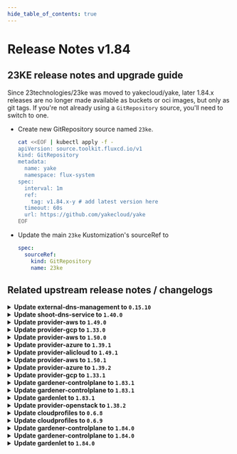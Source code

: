 ```yaml
---
hide_table_of_contents: true
---
```


# Release Notes v1.84

## 23KE release notes and upgrade guide

Since 23technologies/23ke was moved to yakecloud/yake, later 1.84.x releases are no longer made available as buckets or oci images, but only as git tags. If you're not already using a `GitRepository` source, you'll need to switch to one.

- Create new GitRepository source named `23ke`.
  ```sh
  cat <<EOF | kubectl apply -f -
  apiVersion: source.toolkit.fluxcd.io/v1
  kind: GitRepository
  metadata:
    name: yake
    namespace: flux-system
  spec:
    interval: 1m
    ref:
      tag: v1.84.x-y # add latest version here
    timeout: 60s
    url: https://github.com/yakecloud/yake
  EOF
  ```

- Update the main `23ke` Kustomization's sourceRef to
  ```yaml
  spec:
    sourceRef:
      kind: GitRepository
      name: 23ke
  ```


## Related upstream release notes / changelogs


<details>
<summary><b>Update external-dns-management to <code>0.15.10</code></b></summary>

# [gardener/external-dns-management]

## ✨ New Features

- `[USER]` The `rfc2136` provider for authorive DNS servers supporting DNS Update [RFC2136](https://datatracker.ietf.org/doc/html/rfc2136) has been added. by @MartinWeindel [#331]
## 🐛 Bug Fixes

- `[OPERATOR]` Fix reading IPv6 records for azure-dns and azure-private-dns providers. by @MartinWeindel [#330]
## 🏃 Others

- `[USER]` 3072 bit RSA keys are now used in order to generate TLS certificates. by @dimityrmirchev [#326]
- `[OPERATOR]` Bumps golang from 1.21.2 to 1.21.3. by @dependabot[bot] [#324]

## Docker Images
dns-controller-manager: `eu.gcr.io/gardener-project/dns-controller-manager:v0.15.10`


</details>

<details>
<summary><b>Update shoot-dns-service to <code>1.40.0</code></b></summary>

# [gardener/gardener-extension-shoot-dns-service]

## ✨ New Features

- `[USER]` `shoot-dns-service` extension now supports [Shoot Force Deletion](https://github.com/gardener/gardener/blob/master/docs/usage/shoot_operations.md#force-deletion).  by @dependabot[bot] [#255]
## 🏃 Others

- `[OPERATOR]` Bumps [github.com/gardener/gardener](https://github.com/gardener/gardener) from 1.80.1 to 1.82.1. by @dependabot[bot] [#255]
- `[OPERATOR]` Bump github.com/gardener/gardener from 1.82.1 to 1.83.0. by @dependabot[bot] [#257]
# [gardener/external-dns-management]

## ✨ New Features

- `[USER]` The `rfc2136` provider for authorive DNS servers supporting DNS Update [RFC2136](https://datatracker.ietf.org/doc/html/rfc2136) has been added. by @MartinWeindel [gardener/external-dns-management#331]
## 🐛 Bug Fixes

- `[OPERATOR]` Fix reading IPv6 records for azure-dns and azure-private-dns providers. by @MartinWeindel [gardener/external-dns-management#330]
## 🏃 Others

- `[USER]` 3072 bit RSA keys are now used in order to generate TLS certificates. by @dimityrmirchev [gardener/external-dns-management#326]
- `[OPERATOR]` Bumps golang from 1.21.2 to 1.21.3. by @dependabot[bot] [gardener/external-dns-management#324]

## Docker Images
gardener-extension-admission-shoot-dns-service: `eu.gcr.io/gardener-project/gardener/extensions/admission-shoot-dns-service:v1.40.0`
gardener-extension-shoot-dns-service: `eu.gcr.io/gardener-project/gardener/extensions/shoot-dns-service:v1.40.0`


</details>

<details>
<summary><b>Update provider-aws to <code>1.49.0</code></b></summary>

# [gardener/gardener-extension-provider-aws]

## ⚠️ Breaking Changes

- `[OPERATOR]` `provider-aws` no longer supports Shoots or Seeds with Кubernetes version < 1.24. by @shafeeqes [#802]
## 📰 Noteworthy

- `[DEVELOPER]` Remove dependency to specific calico and cilium versions. by @axel7born [#807]
## ✨ New Features

- `[USER]` `provider-aws` extension now supports [Shoot Force Deletion](https://github.com/gardener/gardener/blob/master/docs/usage/shoot_operations.md#force-deletion).  by @shafeeqes [#812]
- `[USER]` The provider-aws extension does now support shoot clusters with Kubernetes version 1.28. You should consider the [Kubernetes release notes](https://github.com/kubernetes/kubernetes/blob/master/CHANGELOG/CHANGELOG-1.28.md) before upgrading to 1.28.  by @oliver-goetz [#813]
## 🏃 Others

- `[OPERATOR]` updated image aws-load-balancer-controller -> `v2.6.1` by @kon-angelo [#810]
- `[OPERATOR]` Add readiness check for snapshot validation webhook. by @kon-angelo [#819]
- `[OPERATOR]` updated image aws-ebs-csi-driver -> `v1.23.0` by @kon-angelo [#810]
- `[OPERATOR]` Update external-snapshotter to v6.3.1 by @bd3lage [#817]
- `[OPERATOR]` updated image csi-attacher -> `v4.4.0` by @kon-angelo [#810]
- `[OPERATOR]` updated image csi-provisioner -> `v3.6.0` by @kon-angelo [#810]
- `[OPERATOR]` The following dependency is updated:
  - github.com/gardener/gardener: v1.77.5 -> v1.80.3
  - k8s.io/* : v0.26.4 -> v0.28.2
  - sigs.k8s.io/controller-runtime: v0.14.6-> v0.16.2 by @shafeeqes [#814]
- `[OPERATOR]` The registry of the aws-ebs-csi-driver image is switched from ECR (`public.ecr.aws`) to `registry.k8s.io` because the ECR does not support image pulls over IPv6. by @DockToFuture [#820]
- `[OPERATOR]` updated image csi-resizer -> `v1.9.0` by @kon-angelo [#810]
- `[OPERATOR]` updated image livenessprobe -> `v2.11.0` by @kon-angelo [#810]
- `[OPERATOR]` The `aws-load-balancer-controller` deployment now uses an AWS credentials file for authentication. by @AleksandarSavchev [#804]
- `[DEVELOPER]` All chart deployments are now using `embed.FS` instead of the filesystem. by @kon-angelo [#809]
# [gardener/machine-controller-manager]

## 🐛 Bug Fixes

- `[OPERATOR]` An issue causing nil pointer panic on scaleup of the machinedeployment along with trigger of rolling update, is fixed by @acumino [gardener/machine-controller-manager#814]
- `[OPERATOR]` Force drain and delete volume attachments for nodes un-healthy due to `ReadOnlyFileSystem` and `NotReady` for too long by @elankath [gardener/machine-controller-manager#839]
- `[OPERATOR]` Included `UnavailableReplicas` in determining if a machine deployment status update is needed by @rishabh-11 [gardener/machine-controller-manager#833]
- `[USER]` An edge case where outdated DesiredReplicas annotation blocked a rolling update is fixed. by @rishabh-11 [gardener/machine-controller-manager#821]
## 🏃 Others

- `[OPERATOR]` Makefile targets have changed: Introduced gardener-setup, gardener-restore, gardener-local-mcm-up, non-gardener-setup, non-gardener-restore,  non-gardener-local-mcm-up. Users can also directly use the scripts which are used by these makefile targets. by @unmarshall [gardener/machine-controller-manager#852]
- `[OPERATOR]` Updated to go v1.20.5 by @rishabh-11 [gardener/machine-controller-manager#827]
- `[OPERATOR]` New metrics introduced:
  - api_request_duration_seconds -> tracks time taken for successful invocation of provider APIs. This metric can be filtered by provider and service.
  - driver_request_duration_seconds -> tracks total time taken to successfully complete driver method invocation. This metric can be filtered by provider and operation.
  - driver_requests_failed_total -> records total number of failed driver API requests. This metric can be filtered by provider, operations and error_code. by @unmarshall [gardener/machine-controller-manager#842]
- `[OPERATOR]` Added `errorCode` field in the `LastOperation` struct. This should be implemented only for the `CreateMachine` call in the `triggerCreationFlow`. This field will be utilized by Cluster autoscaler to do early backoff  by @rishabh-11 [gardener/machine-controller-manager#851]
- `[OPERATOR]` Added a new metric that will allow to get the number of stale (due to unhealthiness) machines  that are getting terminated by @jguipi [gardener/machine-controller-manager#808]
- `[DEVELOPER]` status.Status now captures underline cause, allowing consumers to introspect the error returned by the provider. WrapError() function could be used to wrap the provider error by @unmarshall [gardener/machine-controller-manager#842]
- `[DEVELOPER]` Bump `k8s.io/*` deps to v0.27.2 by @afritzler [gardener/machine-controller-manager#820]
- `[DEVELOPER]` A new make target is introduced to add license headers. by @unmarshall [gardener/machine-controller-manager#845]
- `[DEVELOPER]` Removed dead metrics code and refactored the remaining metrics code by @himanshu-kun [gardener/machine-controller-manager#823]
# [gardener/machine-controller-manager-provider-aws]

## 🐛 Bug Fixes

- `[OPERATOR]` Logs for confirming eventual consistency are exposed. This helps to know if such check was successful or not. by @himanshu-kun [gardener/machine-controller-manager-provider-aws#134]
## 🏃 Others

- `[OPERATOR]` MCM status code `ResourceExhausted` is now utilized in mcm-provider-aws. by @rishabh-11 [gardener/machine-controller-manager-provider-aws#129]

## Docker Images
gardener-extension-admission-aws: `eu.gcr.io/gardener-project/gardener/extensions/admission-aws:v1.49.0`
gardener-extension-provider-aws: `eu.gcr.io/gardener-project/gardener/extensions/provider-aws:v1.49.0`


</details>

<details>
<summary><b>Update provider-gcp to <code>1.33.0</code></b></summary>

# [gardener/machine-controller-manager]

## 🐛 Bug Fixes

- `[OPERATOR]` Force drain and delete volume attachments for nodes un-healthy due to `ReadOnlyFileSystem` and `NotReady` for too long by @elankath [gardener/machine-controller-manager#839]
- `[OPERATOR]` Included `UnavailableReplicas` in determining if a machine deployment status update is needed by @rishabh-11 [gardener/machine-controller-manager#833]
- `[OPERATOR]` An issue causing nil pointer panic on scaleup of the machinedeployment along with trigger of rolling update, is fixed by @acumino [gardener/machine-controller-manager#814]
- `[USER]` An edge case where outdated DesiredReplicas annotation blocked a rolling update is fixed. by @rishabh-11 [gardener/machine-controller-manager#821]
## 🏃 Others

- `[OPERATOR]` New metrics introduced:
  - api_request_duration_seconds -> tracks time taken for successful invocation of provider APIs. This metric can be filtered by provider and service.
  - driver_request_duration_seconds -> tracks total time taken to successfully complete driver method invocation. This metric can be filtered by provider and operation.
  - driver_requests_failed_total -> records total number of failed driver API requests. This metric can be filtered by provider, operations and error_code. by @unmarshall [gardener/machine-controller-manager#842]
- `[OPERATOR]` Makefile targets have changed: Introduced gardener-setup, gardener-restore, gardener-local-mcm-up, non-gardener-setup, non-gardener-restore,  non-gardener-local-mcm-up. Users can also directly use the scripts which are used by these makefile targets. by @unmarshall [gardener/machine-controller-manager#852]
- `[OPERATOR]` Added `errorCode` field in the `LastOperation` struct. This should be implemented only for the `CreateMachine` call in the `triggerCreationFlow`. This field will be utilized by Cluster autoscaler to do early backoff  by @rishabh-11 [gardener/machine-controller-manager#851]
- `[OPERATOR]` Updated to go v1.20.5 by @rishabh-11 [gardener/machine-controller-manager#827]
- `[OPERATOR]` Added a new metric that will allow to get the number of stale (due to unhealthiness) machines  that are getting terminated by @jguipi [gardener/machine-controller-manager#808]
- `[DEVELOPER]` Bump `k8s.io/*` deps to v0.27.2 by @afritzler [gardener/machine-controller-manager#820]
- `[DEVELOPER]` status.Status now captures underline cause, allowing consumers to introspect the error returned by the provider. WrapError() function could be used to wrap the provider error by @unmarshall [gardener/machine-controller-manager#842]
- `[DEVELOPER]` Removed dead metrics code and refactored the remaining metrics code by @himanshu-kun [gardener/machine-controller-manager#823]
- `[DEVELOPER]` A new make target is introduced to add license headers. by @unmarshall [gardener/machine-controller-manager#845]
# [gardener/machine-controller-manager-provider-gcp]

## 🏃 Others

- `[USER]` MCM status code `ResourceExhausted` is now utilized in mcm-provider-gcp. Currently the `compute API` errors covered are:
  - quota exceeded in zone
  - insufficient resource in zone
  - unavailable machinetype in zone by @himanshu-kun [gardener/machine-controller-manager-provider-gcp#92]
# [gardener/gardener-extension-provider-gcp]

## ⚠️ Breaking Changes

- `[OPERATOR]` `provider-gcp` no longer supports Shoots or Seeds with Кubernetes version < 1.24. by @shafeeqes [#648]
## 📰 Noteworthy

- `[DEVELOPER]` Remove dependency to specific calico and cilium versions. by @axel7born [#651]
## ✨ New Features

- `[USER]` The provider-gcp extension does now support shoot clusters with Kubernetes version 1.28. You should consider the [Kubernetes release notes](https://github.com/kubernetes/kubernetes/blob/master/CHANGELOG/CHANGELOG-1.28.md) before upgrading to 1.28.  by @oliver-goetz [#652]
- `[USER]` `provider-gcp` extension now supports [Shoot Force Deletion](https://github.com/gardener/gardener/blob/master/docs/usage/shoot_operations.md#force-deletion) for more details.).  by @shafeeqes [#650]
## 🏃 Others

- `[OPERATOR]` updated image csi-resizer -> `v1.9.1` by @kon-angelo [#656]
- `[OPERATOR]` Add readiness check for snapshot-validation-webhook by @kon-angelo [#657]
- `[OPERATOR]` The following golang dependencies have been upgraded :
  - `gardener/gardener`: `v1.81.0`->`v1.81.6`
  - `k8s.io/*`: `v0.28.2`-> `v0.28.3`
  - `sigs.k8s.io/controller-runtime`: `v0.16.2`-> `v0.16.3` by @shafeeqes [#659]
- `[OPERATOR]` updated image csi-provisioner -> `v3.6.1` by @kon-angelo [#656]
- `[OPERATOR]` updated image snapshot-controller -> `v6.3.1` by @kon-angelo [#656]
- `[OPERATOR]` updated image livenessprobe -> `v2.11.0` by @kon-angelo [#656]
- `[OPERATOR]` updated image registrar -> `v2.9.0` by @kon-angelo [#656]
- `[OPERATOR]` The following image is updated:
  - registry.k8s.io/cloud-provider-gcp/gcp-compute-persistent-disk-csi-driver: v1.9.7 -> v1.9.9 by @ialidzhikov [#640]
- `[OPERATOR]` updated image gcp-compute-persistent-disk-csi-driver -> `v1.11.1` by @MartinWeindel [#658]
- `[OPERATOR]` The following golang dependencies have been upgraded :
  - `gardener/gardener` to `v1.80.3`
  - `k8s.io/*` to `v0.27.5`
  - `sigs.k8s.io/controller-runtime` to `v0.16.2` by @ary1992 [#646]
- `[OPERATOR]` updated image gcp-compute-persistent-disk-csi-driver -> `v1.12.2` by @kon-angelo [#656]
- `[OPERATOR]` updated image csi-attacher -> `v4.4.1` by @kon-angelo [#656]

## Docker Images
gardener-extension-admission-gcp: `eu.gcr.io/gardener-project/gardener/extensions/admission-gcp:v1.33.0`
gardener-extension-provider-gcp: `eu.gcr.io/gardener-project/gardener/extensions/provider-gcp:v1.33.0`


</details>

<details>
<summary><b>Update provider-aws to <code>1.50.0</code></b></summary>

# [gardener/gardener-extension-provider-aws]

## 🏃 Others

- `[OPERATOR]` The following golang dependencies have been upgraded :
  - `gardener/gardener`: `v1.81.0`->`v1.81.6`
  - `k8s.io/*`: `v0.28.2`-> `v0.28.3`
  - `sigs.k8s.io/controller-runtime`: `v0.16.2`-> `v0.16.3` by @shafeeqes [#823]

## Docker Images
gardener-extension-admission-aws: `eu.gcr.io/gardener-project/gardener/extensions/admission-aws:v1.50.0`
gardener-extension-provider-aws: `eu.gcr.io/gardener-project/gardener/extensions/provider-aws:v1.50.0`


</details>

<details>
<summary><b>Update provider-azure to <code>1.39.1</code></b></summary>

# [gardener/machine-controller-manager]

## 🐛 Bug Fixes

- `[OPERATOR]` Force drain and delete volume attachments for nodes un-healthy due to `ReadOnlyFileSystem` and `NotReady` for too long by @elankath [gardener/machine-controller-manager#839]
- `[OPERATOR]` Included `UnavailableReplicas` in determining if a machine deployment status update is needed by @rishabh-11 [gardener/machine-controller-manager#833]
- `[OPERATOR]` Removes `node.machine.sapcloud.io/not-managed-by-mcm` annotation from nodes managed by the MCM. by @gardener-robot-ci-2 [gardener/machine-controller-manager#866]
- `[OPERATOR]` An issue causing nil pointer panic on scaleup of the machinedeployment along with trigger of rolling update, is fixed by @acumino [gardener/machine-controller-manager#814]
- `[USER]` An edge case where outdated DesiredReplicas annotation blocked a rolling update is fixed. by @rishabh-11 [gardener/machine-controller-manager#821]
## 🏃 Others

- `[DEVELOPER]` Bump `k8s.io/*` deps to v0.27.2 by @afritzler [gardener/machine-controller-manager#820]
- `[DEVELOPER]` A new make target is introduced to add license headers. by @unmarshall [gardener/machine-controller-manager#845]
- `[DEVELOPER]` status.Status now captures underline cause, allowing consumers to introspect the error returned by the provider. WrapError() function could be used to wrap the provider error by @unmarshall [gardener/machine-controller-manager#842]
- `[DEVELOPER]` Removed dead metrics code and refactored the remaining metrics code by @himanshu-kun [gardener/machine-controller-manager#823]
- `[OPERATOR]` Added `errorCode` field in the `LastOperation` struct. This should be implemented only for the `CreateMachine` call in the `triggerCreationFlow`. This field will be utilized by Cluster autoscaler to do early backoff  by @rishabh-11 [gardener/machine-controller-manager#851]
- `[OPERATOR]` Makefile targets have changed: Introduced gardener-setup, gardener-restore, gardener-local-mcm-up, non-gardener-setup, non-gardener-restore, non-gardener-local-mcm-up. Users can also directly use the scripts which are used by these makefile targets. by @unmarshall [gardener/machine-controller-manager#852]
- `[OPERATOR]` Added a new metric that will allow to get the number of stale (due to unhealthiness) machines that are getting terminated by @jguipi [gardener/machine-controller-manager#808]
- `[OPERATOR]` New metrics introduced:
  - api_request_duration_seconds -> tracks time taken for successful invocation of provider APIs. This metric can be filtered by provider and service.
  - driver_request_duration_seconds -> tracks total time taken to successfully complete driver method invocation. This metric can be filtered by provider and operation.
  - driver_requests_failed_total -> records total number of failed driver API requests. This metric can be filtered by provider, operations and error_code. by @unmarshall [gardener/machine-controller-manager#842]
- `[OPERATOR]` The default `machine-safety-orphan-vms-period` has been reduced from 30m to 15m. by @gardener-robot-ci-2 [gardener/machine-controller-manager#866]
- `[OPERATOR]` Updated to go v1.20.5 by @rishabh-11 [gardener/machine-controller-manager#827]

## Docker Images
gardener-extension-admission-azure: `eu.gcr.io/gardener-project/gardener/extensions/admission-azure:v1.39.1`
gardener-extension-provider-azure: `eu.gcr.io/gardener-project/gardener/extensions/provider-azure:v1.39.1`


</details>

<details>
<summary><b>Update provider-alicloud to <code>1.49.1</code></b></summary>

# [gardener/gardener-extension-provider-alicloud]

## 🏃 Others

- `[OPERATOR]` Removes `node.machine.sapcloud.io/not-managed-by-mcm` annotation from nodes managed by the MCM. by @kevin-lacoo [#663]
- `[OPERATOR]` The default `machine-safety-orphan-vms-period` has been reduced from 30m to 15m. by @kevin-lacoo [#663]

## Docker Images
gardener-extension-admission-alicloud: `eu.gcr.io/gardener-project/gardener/extensions/admission-alicloud:v1.49.1`
gardener-extension-provider-alicloud: `eu.gcr.io/gardener-project/gardener/extensions/provider-alicloud:v1.49.1`


</details>

<details>
<summary><b>Update provider-aws to <code>1.50.1</code></b></summary>

# [gardener/machine-controller-manager]

## 🐛 Bug Fixes

- `[OPERATOR]` Removes `node.machine.sapcloud.io/not-managed-by-mcm` annotation from nodes managed by the MCM. by @gardener-robot-ci-2 [gardener/machine-controller-manager#866]
## 🏃 Others

- `[OPERATOR]` The default `machine-safety-orphan-vms-period` has been reduced from 30m to 15m. by @gardener-robot-ci-2 [gardener/machine-controller-manager#866]

## Docker Images
gardener-extension-admission-aws: `eu.gcr.io/gardener-project/gardener/extensions/admission-aws:v1.50.1`
gardener-extension-provider-aws: `eu.gcr.io/gardener-project/gardener/extensions/provider-aws:v1.50.1`


</details>

<details>
<summary><b>Update provider-azure to <code>1.39.2</code></b></summary>

# [gardener/gardener-extension-provider-azure]

## 🐛 Bug Fixes

- `[USER]` Fix failing validation  when overlay config is empty. by @axel7born [#753]

## Docker Images
gardener-extension-admission-azure: `eu.gcr.io/gardener-project/gardener/extensions/admission-azure:v1.39.2`
gardener-extension-provider-azure: `eu.gcr.io/gardener-project/gardener/extensions/provider-azure:v1.39.2`


</details>

<details>
<summary><b>Update provider-gcp to <code>1.33.1</code></b></summary>

# [gardener/machine-controller-manager]

## 🐛 Bug Fixes

- `[OPERATOR]` Removes `node.machine.sapcloud.io/not-managed-by-mcm` annotation from nodes managed by the MCM. by @gardener-robot-ci-3 [gardener/machine-controller-manager#866]
## 🏃 Others

- `[OPERATOR]` The default `machine-safety-orphan-vms-period` has been reduced from 30m to 15m. by @gardener-robot-ci-3 [gardener/machine-controller-manager#866]

## Docker Images
gardener-extension-admission-gcp: `eu.gcr.io/gardener-project/gardener/extensions/admission-gcp:v1.33.1`
gardener-extension-provider-gcp: `eu.gcr.io/gardener-project/gardener/extensions/provider-gcp:v1.33.1`


</details>

<details>
<summary><b>Update gardener-controlplane to <code>1.83.1</code></b></summary>

# [gardener/gardener]

## 🐛 Bug Fixes

- `[OPERATOR]` machine-controller-manager RBAC in the Shoot cluster does now allow MCM to delete volumeattachments. MCM provider extensions vendoring machine-controller-manager >= v0.50.0 (ref https://github.com/gardener/machine-controller-manager/pull/839) need to delete volumeattachments. by @ialidzhikov [#8774]

## Docker Images
admission-controller: `eu.gcr.io/gardener-project/gardener/admission-controller:v1.83.1`
apiserver: `eu.gcr.io/gardener-project/gardener/apiserver:v1.83.1`
controller-manager: `eu.gcr.io/gardener-project/gardener/controller-manager:v1.83.1`
gardenlet: `eu.gcr.io/gardener-project/gardener/gardenlet:v1.83.1`
node-agent: `eu.gcr.io/gardener-project/gardener/node-agent:v1.83.1`
operator: `eu.gcr.io/gardener-project/gardener/operator:v1.83.1`
resource-manager: `eu.gcr.io/gardener-project/gardener/resource-manager:v1.83.1`
scheduler: `eu.gcr.io/gardener-project/gardener/scheduler:v1.83.1`


</details>

<details>
<summary><b>Update gardener-controlplane to <code>1.83.1</code></b></summary>

# [gardener/gardener]

## 🐛 Bug Fixes

- `[OPERATOR]` machine-controller-manager RBAC in the Shoot cluster does now allow MCM to delete volumeattachments. MCM provider extensions vendoring machine-controller-manager >= v0.50.0 (ref https://github.com/gardener/machine-controller-manager/pull/839) need to delete volumeattachments. by @ialidzhikov [#8774]

## Docker Images
admission-controller: `eu.gcr.io/gardener-project/gardener/admission-controller:v1.83.1`
apiserver: `eu.gcr.io/gardener-project/gardener/apiserver:v1.83.1`
controller-manager: `eu.gcr.io/gardener-project/gardener/controller-manager:v1.83.1`
gardenlet: `eu.gcr.io/gardener-project/gardener/gardenlet:v1.83.1`
node-agent: `eu.gcr.io/gardener-project/gardener/node-agent:v1.83.1`
operator: `eu.gcr.io/gardener-project/gardener/operator:v1.83.1`
resource-manager: `eu.gcr.io/gardener-project/gardener/resource-manager:v1.83.1`
scheduler: `eu.gcr.io/gardener-project/gardener/scheduler:v1.83.1`


</details>

<details>
<summary><b>Update gardenlet to <code>1.83.1</code></b></summary>

# [gardener/gardener]

## 🐛 Bug Fixes

- `[OPERATOR]` machine-controller-manager RBAC in the Shoot cluster does now allow MCM to delete volumeattachments. MCM provider extensions vendoring machine-controller-manager >= v0.50.0 (ref https://github.com/gardener/machine-controller-manager/pull/839) need to delete volumeattachments. by @ialidzhikov [#8774]

## Docker Images
admission-controller: `eu.gcr.io/gardener-project/gardener/admission-controller:v1.83.1`
apiserver: `eu.gcr.io/gardener-project/gardener/apiserver:v1.83.1`
controller-manager: `eu.gcr.io/gardener-project/gardener/controller-manager:v1.83.1`
gardenlet: `eu.gcr.io/gardener-project/gardener/gardenlet:v1.83.1`
node-agent: `eu.gcr.io/gardener-project/gardener/node-agent:v1.83.1`
operator: `eu.gcr.io/gardener-project/gardener/operator:v1.83.1`
resource-manager: `eu.gcr.io/gardener-project/gardener/resource-manager:v1.83.1`
scheduler: `eu.gcr.io/gardener-project/gardener/scheduler:v1.83.1`


</details>

<details>
<summary><b>Update provider-openstack to <code>1.38.2</code></b></summary>

# [gardener/gardener-extension-provider-openstack]

## 🐛 Bug Fixes

- `[OPERATOR]` Fix a crash, when a shoot that is updated has an empty overlay config.  by @axel7born [#695]

## Docker Images
gardener-extension-admission-openstack: `eu.gcr.io/gardener-project/gardener/extensions/admission-openstack:v1.38.2`
gardener-extension-provider-openstack: `eu.gcr.io/gardener-project/gardener/extensions/provider-openstack:v1.38.2`


</details>

<details>
<summary><b>Update cloudprofiles to <code>0.6.8</code></b></summary>

**Full Changelog**: https://github.com/gardener-community/cloudprofiles/compare/0.6.7...0.6.8

</details>

<details>
<summary><b>Update cloudprofiles to <code>0.6.9</code></b></summary>

**Full Changelog**: https://github.com/gardener-community/cloudprofiles/compare/0.6.8...0.6.9

</details>

<details>
<summary><b>Update gardener-controlplane to <code>1.84.0</code></b></summary>

# [gardener/machine-controller-manager]

## 🐛 Bug Fixes

- `[OPERATOR]` Removes `node.machine.sapcloud.io/not-managed-by-mcm` annotation from nodes managed by the MCM. by @elankath [gardener/machine-controller-manager#866]
## 🏃 Others

- `[OPERATOR]` The default `machine-safety-orphan-vms-period` has been reduced from 30m to 15m. by @elankath [gardener/machine-controller-manager#866]
# [gardener/gardener]

## ⚠️ Breaking Changes

- `[DEVELOPER]` New `Secret`s referenced in `ManagedResource`s will no longer be patched with the label `resources.gardener.cloud/garbage-collectable-reference` when the `ManagedResource` is reconciled. `Secret`s which already exist in the `ManagedResource` specification will still be patched if necessary. by @dimityrmirchev [#8788]
- `[OPERATOR]` ⚠️ The deprecated fields `spec.settings.dependencyWatchdog.endpoint` and `spec.settings.dependencyWatchdog.probe` have been removed from the Seed API. Please check your `Seed`s and remove any usage before upgrading to this Gardener version. by @himanshu-kun [#8747]
- `[USER]` A validation rule was added that forbids changing the primary DNS provider in `.spec.dns.providers` as soon as the shoot was scheduled. by @timuthy [#8761]
## 📰 Noteworthy

- `[DEVELOPER]` The `Secret` reconciler in `gardener-resource-manager` will now always remove its finalizer (if present). by @Kostov6 [#8745]
- `[DEVELOPER]` Vendoring has been removed from the project, i.e., there is no `vendor` folder anymore. by @afritzler [#8775]
## ✨ New Features

- `[OPERATOR]` The `deltaSnapshotRetentionPeriod` parameter has been introduced in the `etcdConfig` section of the `GardenletConfiguration`. This new feature allows users to configure the retention period for delta snapshots in the ETCD component. By making the delta snapshot retention period configurable, we provide a more flexible debugging experience. Delta snapshots can now be retained for a user-defined duration, offering a valuable window for reviewing changes in case of any issues.  by @seshachalam-yv [#8659]
- `[OPERATOR]` Enabled the `node-exporter`'s  [textfile collector](https://github.com/prometheus/node_exporter#textfile-collector). It will parse files matching the `*.prom` glob in the `/var/lib/node-exporter/textfile-collector` directory and load metrics from them so that they can be scraped by prometheus. by @plkokanov [#8721]
- `[OPERATOR]` Condition handling was improved for `Shoot`s of `ManagedSeed`s. Earlier, when unknown conditions were removed from seeds (e.g. maintained by third-party components), the affected condition was still present in the shoot's conditions. by @timuthy [#8736]
- `[USER]` The `kube-controller-manager` controllers are now disabled based on disabled APIs, which can be configured with `spec.kubernetes.kubeAPIServer.runtimeConfig` field in the Shoot API. All controllers are enabled by default for Shoot with workers. For workerless Shoots, some non-required APIs are disabled by default, which can be overridden by the above configuration. by @shafeeqes [#8763]
- `[DEVELOPER]` Use `ginkgolinter` instead of self baked `gomegacheck` by @afritzler [#8769]
## 🐛 Bug Fixes

- `[DEVELOPER]` A bug causing the crd generation for `druid.gardener.cloud` group to fail in extensions is now fixed. by @shafeeqes [#8789]
- `[OPERATOR]` During the `restore` phase of control plane migration, the `machine-controller-manager` is deployed with 0 replicas if it did not exist before or if it existed and was not scaled up yet. This fixes an issue that could cause the `Shoot`'s nodes to get recreated during control plane migration. by @plkokanov [#8742]
## 🏃 Others

- `[OPERATOR]` Control plane components `kube-apiserver`, `kube-controller-manager` and `kube-scheduler` now run as `nonroot` user and group `65532`. by @AleksandarSavchev [#8690]
- `[OPERATOR]` The credentials (CA) rotation has been made more robust. In some cases, the `Shoot` reconciliation stuck at `Deploying main and events etcd` when the rotation was in `Preparing` phase. by @timuthy [#8795]
- `[OPERATOR]` Control plane components `kube-apiserver`, `kube-controller-manager` and `kube-scheduler` now mount `key` files with `DefaultMode` set to `416`(`0640` permissions). by @AleksandarSavchev [#8790]
- `[OPERATOR]` Plutono is updated to v7.5.26.
  Vali is updated to v2.2.11.
  Kube-rbac-proxy is updated to v0.15.0. by @nickytd [#8799]
- `[OPERATOR]` The registry of the prometheus-operator image is switched from ghcr (`ghcr.io/prometheus-operator/prometheus-config-reloader`) to `quay.io` (`quay.io/prometheus-operator/prometheus-config-reloader`) because the ghcr does not support image pulls over IPv6. by @ialidzhikov [#8751]
- `[OPERATOR]` `gardener-apiserver` and `gardener-admission-controller` now mount `key` files with `DefaultMode` set to `416`(`0640` permissions). by @AleksandarSavchev [#8790]
- `[OPERATOR]` `NewClientForShoot` creates a client with a rest mapper using `LazyDiscovery`. by @acumino [#8781]
- `[OPERATOR]` Shoot control plane prometheus is now scraping kubelet volume metrics (`kubelet_volume_stats_available_bytes`, `kubelet_volume_stats_capacity_bytes` and `kubelet_volume_stats_used_bytes`) from the kube-system namespace. This allows Gardener extensions deploying PVCs to the Shoot's kube-system namespace (such as the registry-cache extension) to build alerting and plutono dashboard panels using these kubelet volume metrics. by @ialidzhikov [#8798]
- `[OPERATOR]` Prepare shared `component_descriptor` script for migration from GCR to Artifact Registry. by @ccwienk [#8755]
- `[OPERATOR]` metrics exposed by `cluster autoscaler` now scraped by `prometheus` by @aaronfern [#8750]
- `[DEVELOPER]` The component checklist is enhanced with 2 new rules for container images:
  - Do not use container images from registries that don't support IPv6 - registries such as GHCR, ECR, MCR don't support image pulls over IPv6
  - Do not use Shoot container images that are not multi-arch by @ialidzhikov [#8770]

## Docker Images
- admission-controller: `eu.gcr.io/gardener-project/gardener/admission-controller:v1.84.0`
- apiserver: `eu.gcr.io/gardener-project/gardener/apiserver:v1.84.0`
- controller-manager: `eu.gcr.io/gardener-project/gardener/controller-manager:v1.84.0`
- gardenlet: `eu.gcr.io/gardener-project/gardener/gardenlet:v1.84.0`
- node-agent: `eu.gcr.io/gardener-project/gardener/node-agent:v1.84.0`
- operator: `eu.gcr.io/gardener-project/gardener/operator:v1.84.0`
- resource-manager: `eu.gcr.io/gardener-project/gardener/resource-manager:v1.84.0`
- scheduler: `eu.gcr.io/gardener-project/gardener/scheduler:v1.84.0`


</details>

<details>
<summary><b>Update gardener-controlplane to <code>1.84.0</code></b></summary>

# [gardener/machine-controller-manager]

## 🐛 Bug Fixes

- `[OPERATOR]` Removes `node.machine.sapcloud.io/not-managed-by-mcm` annotation from nodes managed by the MCM. by @elankath [gardener/machine-controller-manager#866]
## 🏃 Others

- `[OPERATOR]` The default `machine-safety-orphan-vms-period` has been reduced from 30m to 15m. by @elankath [gardener/machine-controller-manager#866]
# [gardener/gardener]

## ⚠️ Breaking Changes

- `[DEVELOPER]` New `Secret`s referenced in `ManagedResource`s will no longer be patched with the label `resources.gardener.cloud/garbage-collectable-reference` when the `ManagedResource` is reconciled. `Secret`s which already exist in the `ManagedResource` specification will still be patched if necessary. by @dimityrmirchev [#8788]
- `[OPERATOR]` ⚠️ The deprecated fields `spec.settings.dependencyWatchdog.endpoint` and `spec.settings.dependencyWatchdog.probe` have been removed from the Seed API. Please check your `Seed`s and remove any usage before upgrading to this Gardener version. by @himanshu-kun [#8747]
- `[USER]` A validation rule was added that forbids changing the primary DNS provider in `.spec.dns.providers` as soon as the shoot was scheduled. by @timuthy [#8761]
## 📰 Noteworthy

- `[DEVELOPER]` The `Secret` reconciler in `gardener-resource-manager` will now always remove its finalizer (if present). by @Kostov6 [#8745]
- `[DEVELOPER]` Vendoring has been removed from the project, i.e., there is no `vendor` folder anymore. by @afritzler [#8775]
## ✨ New Features

- `[OPERATOR]` The `deltaSnapshotRetentionPeriod` parameter has been introduced in the `etcdConfig` section of the `GardenletConfiguration`. This new feature allows users to configure the retention period for delta snapshots in the ETCD component. By making the delta snapshot retention period configurable, we provide a more flexible debugging experience. Delta snapshots can now be retained for a user-defined duration, offering a valuable window for reviewing changes in case of any issues.  by @seshachalam-yv [#8659]
- `[OPERATOR]` Enabled the `node-exporter`'s  [textfile collector](https://github.com/prometheus/node_exporter#textfile-collector). It will parse files matching the `*.prom` glob in the `/var/lib/node-exporter/textfile-collector` directory and load metrics from them so that they can be scraped by prometheus. by @plkokanov [#8721]
- `[OPERATOR]` Condition handling was improved for `Shoot`s of `ManagedSeed`s. Earlier, when unknown conditions were removed from seeds (e.g. maintained by third-party components), the affected condition was still present in the shoot's conditions. by @timuthy [#8736]
- `[USER]` The `kube-controller-manager` controllers are now disabled based on disabled APIs, which can be configured with `spec.kubernetes.kubeAPIServer.runtimeConfig` field in the Shoot API. All controllers are enabled by default for Shoot with workers. For workerless Shoots, some non-required APIs are disabled by default, which can be overridden by the above configuration. by @shafeeqes [#8763]
- `[DEVELOPER]` Use `ginkgolinter` instead of self baked `gomegacheck` by @afritzler [#8769]
## 🐛 Bug Fixes

- `[DEVELOPER]` A bug causing the crd generation for `druid.gardener.cloud` group to fail in extensions is now fixed. by @shafeeqes [#8789]
- `[OPERATOR]` During the `restore` phase of control plane migration, the `machine-controller-manager` is deployed with 0 replicas if it did not exist before or if it existed and was not scaled up yet. This fixes an issue that could cause the `Shoot`'s nodes to get recreated during control plane migration. by @plkokanov [#8742]
## 🏃 Others

- `[OPERATOR]` Control plane components `kube-apiserver`, `kube-controller-manager` and `kube-scheduler` now run as `nonroot` user and group `65532`. by @AleksandarSavchev [#8690]
- `[OPERATOR]` The credentials (CA) rotation has been made more robust. In some cases, the `Shoot` reconciliation stuck at `Deploying main and events etcd` when the rotation was in `Preparing` phase. by @timuthy [#8795]
- `[OPERATOR]` Control plane components `kube-apiserver`, `kube-controller-manager` and `kube-scheduler` now mount `key` files with `DefaultMode` set to `416`(`0640` permissions). by @AleksandarSavchev [#8790]
- `[OPERATOR]` Plutono is updated to v7.5.26.
  Vali is updated to v2.2.11.
  Kube-rbac-proxy is updated to v0.15.0. by @nickytd [#8799]
- `[OPERATOR]` The registry of the prometheus-operator image is switched from ghcr (`ghcr.io/prometheus-operator/prometheus-config-reloader`) to `quay.io` (`quay.io/prometheus-operator/prometheus-config-reloader`) because the ghcr does not support image pulls over IPv6. by @ialidzhikov [#8751]
- `[OPERATOR]` `gardener-apiserver` and `gardener-admission-controller` now mount `key` files with `DefaultMode` set to `416`(`0640` permissions). by @AleksandarSavchev [#8790]
- `[OPERATOR]` `NewClientForShoot` creates a client with a rest mapper using `LazyDiscovery`. by @acumino [#8781]
- `[OPERATOR]` Shoot control plane prometheus is now scraping kubelet volume metrics (`kubelet_volume_stats_available_bytes`, `kubelet_volume_stats_capacity_bytes` and `kubelet_volume_stats_used_bytes`) from the kube-system namespace. This allows Gardener extensions deploying PVCs to the Shoot's kube-system namespace (such as the registry-cache extension) to build alerting and plutono dashboard panels using these kubelet volume metrics. by @ialidzhikov [#8798]
- `[OPERATOR]` Prepare shared `component_descriptor` script for migration from GCR to Artifact Registry. by @ccwienk [#8755]
- `[OPERATOR]` metrics exposed by `cluster autoscaler` now scraped by `prometheus` by @aaronfern [#8750]
- `[DEVELOPER]` The component checklist is enhanced with 2 new rules for container images:
  - Do not use container images from registries that don't support IPv6 - registries such as GHCR, ECR, MCR don't support image pulls over IPv6
  - Do not use Shoot container images that are not multi-arch by @ialidzhikov [#8770]

## Docker Images
- admission-controller: `eu.gcr.io/gardener-project/gardener/admission-controller:v1.84.0`
- apiserver: `eu.gcr.io/gardener-project/gardener/apiserver:v1.84.0`
- controller-manager: `eu.gcr.io/gardener-project/gardener/controller-manager:v1.84.0`
- gardenlet: `eu.gcr.io/gardener-project/gardener/gardenlet:v1.84.0`
- node-agent: `eu.gcr.io/gardener-project/gardener/node-agent:v1.84.0`
- operator: `eu.gcr.io/gardener-project/gardener/operator:v1.84.0`
- resource-manager: `eu.gcr.io/gardener-project/gardener/resource-manager:v1.84.0`
- scheduler: `eu.gcr.io/gardener-project/gardener/scheduler:v1.84.0`


</details>

<details>
<summary><b>Update gardenlet to <code>1.84.0</code></b></summary>

# [gardener/machine-controller-manager]

## 🐛 Bug Fixes

- `[OPERATOR]` Removes `node.machine.sapcloud.io/not-managed-by-mcm` annotation from nodes managed by the MCM. by @elankath [gardener/machine-controller-manager#866]
## 🏃 Others

- `[OPERATOR]` The default `machine-safety-orphan-vms-period` has been reduced from 30m to 15m. by @elankath [gardener/machine-controller-manager#866]
# [gardener/gardener]

## ⚠️ Breaking Changes

- `[DEVELOPER]` New `Secret`s referenced in `ManagedResource`s will no longer be patched with the label `resources.gardener.cloud/garbage-collectable-reference` when the `ManagedResource` is reconciled. `Secret`s which already exist in the `ManagedResource` specification will still be patched if necessary. by @dimityrmirchev [#8788]
- `[OPERATOR]` ⚠️ The deprecated fields `spec.settings.dependencyWatchdog.endpoint` and `spec.settings.dependencyWatchdog.probe` have been removed from the Seed API. Please check your `Seed`s and remove any usage before upgrading to this Gardener version. by @himanshu-kun [#8747]
- `[USER]` A validation rule was added that forbids changing the primary DNS provider in `.spec.dns.providers` as soon as the shoot was scheduled. by @timuthy [#8761]
## 📰 Noteworthy

- `[DEVELOPER]` The `Secret` reconciler in `gardener-resource-manager` will now always remove its finalizer (if present). by @Kostov6 [#8745]
- `[DEVELOPER]` Vendoring has been removed from the project, i.e., there is no `vendor` folder anymore. by @afritzler [#8775]
## ✨ New Features

- `[OPERATOR]` The `deltaSnapshotRetentionPeriod` parameter has been introduced in the `etcdConfig` section of the `GardenletConfiguration`. This new feature allows users to configure the retention period for delta snapshots in the ETCD component. By making the delta snapshot retention period configurable, we provide a more flexible debugging experience. Delta snapshots can now be retained for a user-defined duration, offering a valuable window for reviewing changes in case of any issues.  by @seshachalam-yv [#8659]
- `[OPERATOR]` Enabled the `node-exporter`'s  [textfile collector](https://github.com/prometheus/node_exporter#textfile-collector). It will parse files matching the `*.prom` glob in the `/var/lib/node-exporter/textfile-collector` directory and load metrics from them so that they can be scraped by prometheus. by @plkokanov [#8721]
- `[OPERATOR]` Condition handling was improved for `Shoot`s of `ManagedSeed`s. Earlier, when unknown conditions were removed from seeds (e.g. maintained by third-party components), the affected condition was still present in the shoot's conditions. by @timuthy [#8736]
- `[USER]` The `kube-controller-manager` controllers are now disabled based on disabled APIs, which can be configured with `spec.kubernetes.kubeAPIServer.runtimeConfig` field in the Shoot API. All controllers are enabled by default for Shoot with workers. For workerless Shoots, some non-required APIs are disabled by default, which can be overridden by the above configuration. by @shafeeqes [#8763]
- `[DEVELOPER]` Use `ginkgolinter` instead of self baked `gomegacheck` by @afritzler [#8769]
## 🐛 Bug Fixes

- `[DEVELOPER]` A bug causing the crd generation for `druid.gardener.cloud` group to fail in extensions is now fixed. by @shafeeqes [#8789]
- `[OPERATOR]` During the `restore` phase of control plane migration, the `machine-controller-manager` is deployed with 0 replicas if it did not exist before or if it existed and was not scaled up yet. This fixes an issue that could cause the `Shoot`'s nodes to get recreated during control plane migration. by @plkokanov [#8742]
## 🏃 Others

- `[OPERATOR]` Control plane components `kube-apiserver`, `kube-controller-manager` and `kube-scheduler` now run as `nonroot` user and group `65532`. by @AleksandarSavchev [#8690]
- `[OPERATOR]` The credentials (CA) rotation has been made more robust. In some cases, the `Shoot` reconciliation stuck at `Deploying main and events etcd` when the rotation was in `Preparing` phase. by @timuthy [#8795]
- `[OPERATOR]` Control plane components `kube-apiserver`, `kube-controller-manager` and `kube-scheduler` now mount `key` files with `DefaultMode` set to `416`(`0640` permissions). by @AleksandarSavchev [#8790]
- `[OPERATOR]` Plutono is updated to v7.5.26.
  Vali is updated to v2.2.11.
  Kube-rbac-proxy is updated to v0.15.0. by @nickytd [#8799]
- `[OPERATOR]` The registry of the prometheus-operator image is switched from ghcr (`ghcr.io/prometheus-operator/prometheus-config-reloader`) to `quay.io` (`quay.io/prometheus-operator/prometheus-config-reloader`) because the ghcr does not support image pulls over IPv6. by @ialidzhikov [#8751]
- `[OPERATOR]` `gardener-apiserver` and `gardener-admission-controller` now mount `key` files with `DefaultMode` set to `416`(`0640` permissions). by @AleksandarSavchev [#8790]
- `[OPERATOR]` `NewClientForShoot` creates a client with a rest mapper using `LazyDiscovery`. by @acumino [#8781]
- `[OPERATOR]` Shoot control plane prometheus is now scraping kubelet volume metrics (`kubelet_volume_stats_available_bytes`, `kubelet_volume_stats_capacity_bytes` and `kubelet_volume_stats_used_bytes`) from the kube-system namespace. This allows Gardener extensions deploying PVCs to the Shoot's kube-system namespace (such as the registry-cache extension) to build alerting and plutono dashboard panels using these kubelet volume metrics. by @ialidzhikov [#8798]
- `[OPERATOR]` Prepare shared `component_descriptor` script for migration from GCR to Artifact Registry. by @ccwienk [#8755]
- `[OPERATOR]` metrics exposed by `cluster autoscaler` now scraped by `prometheus` by @aaronfern [#8750]
- `[DEVELOPER]` The component checklist is enhanced with 2 new rules for container images:
  - Do not use container images from registries that don't support IPv6 - registries such as GHCR, ECR, MCR don't support image pulls over IPv6
  - Do not use Shoot container images that are not multi-arch by @ialidzhikov [#8770]

## Docker Images
- admission-controller: `eu.gcr.io/gardener-project/gardener/admission-controller:v1.84.0`
- apiserver: `eu.gcr.io/gardener-project/gardener/apiserver:v1.84.0`
- controller-manager: `eu.gcr.io/gardener-project/gardener/controller-manager:v1.84.0`
- gardenlet: `eu.gcr.io/gardener-project/gardener/gardenlet:v1.84.0`
- node-agent: `eu.gcr.io/gardener-project/gardener/node-agent:v1.84.0`
- operator: `eu.gcr.io/gardener-project/gardener/operator:v1.84.0`
- resource-manager: `eu.gcr.io/gardener-project/gardener/resource-manager:v1.84.0`
- scheduler: `eu.gcr.io/gardener-project/gardener/scheduler:v1.84.0`


</details>
